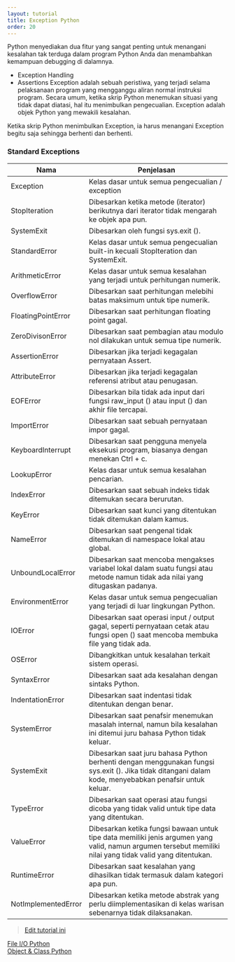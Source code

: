 ```yaml
---
layout: tutorial
title: Exception Python
order: 20
---
```


Python menyediakan dua fitur yang sangat penting untuk menangani kesalahan tak terduga dalam program Python Anda dan menambahkan kemampuan debugging di dalamnya.

- Exception Handling
- Assertions
  Exception adalah sebuah peristiwa, yang terjadi selama pelaksanaan program yang mengganggu aliran normal instruksi program. Secara umum, ketika skrip Python menemukan situasi yang tidak dapat diatasi, hal itu menimbulkan pengecualian. Exception adalah objek Python yang mewakili kesalahan.

Ketika skrip Python menimbulkan Exception, ia harus menangani Exception begitu saja sehingga berhenti dan berhenti.

### Standard Exceptions

| Nama                | Penjelasan                                                                                                                                                 |
| ------------------- | ---------------------------------------------------------------------------------------------------------------------------------------------------------- |
| Exception           | Kelas dasar untuk semua pengecualian / exception                                                                                                           |
| StopIteration       | Dibesarkan ketika metode (iterator) berikutnya dari iterator tidak mengarah ke objek apa pun.                                                              |
| SystemExit          | Dibesarkan oleh fungsi sys.exit ().                                                                                                                        |
| StandardError       | Kelas dasar untuk semua pengecualian built-in kecuali StopIteration dan SystemExit.                                                                        |
| ArithmeticError     | Kelas dasar untuk semua kesalahan yang terjadi untuk perhitungan numerik.                                                                                  |
| OverflowError       | Dibesarkan saat perhitungan melebihi batas maksimum untuk tipe numerik.                                                                                    |
| FloatingPointError  | Dibesarkan saat perhitungan floating point gagal.                                                                                                          |
| ZeroDivisonError    | Dibesarkan saat pembagian atau modulo nol dilakukan untuk semua tipe numerik.                                                                              |
| AssertionError      | Dibesarkan jika terjadi kegagalan pernyataan Assert.                                                                                                       |
| AttributeError      | Dibesarkan jika terjadi kegagalan referensi atribut atau penugasan.                                                                                        |
| EOFError            | Dibesarkan bila tidak ada input dari fungsi raw_input () atau input () dan akhir file tercapai.                                                            |
| ImportError         | Dibesarkan saat sebuah pernyataan impor gagal.                                                                                                             |
| KeyboardInterrupt   | Dibesarkan saat pengguna menyela eksekusi program, biasanya dengan menekan Ctrl + c.                                                                       |
| LookupError         | Kelas dasar untuk semua kesalahan pencarian.                                                                                                               |
| IndexError          | Dibesarkan saat sebuah indeks tidak ditemukan secara berurutan.                                                                                            |
| KeyError            | Dibesarkan saat kunci yang ditentukan tidak ditemukan dalam kamus.                                                                                         |
| NameError           | Dibesarkan saat pengenal tidak ditemukan di namespace lokal atau global.                                                                                   |
| UnboundLocalError   | Dibesarkan saat mencoba mengakses variabel lokal dalam suatu fungsi atau metode namun tidak ada nilai yang ditugaskan padanya.                             |
| EnvironmentError    | Kelas dasar untuk semua pengecualian yang terjadi di luar lingkungan Python.                                                                               |
| IOError             | Dibesarkan saat operasi input / output gagal, seperti pernyataan cetak atau fungsi open () saat mencoba membuka file yang tidak ada.                       |
| OSError             | Dibangkitkan untuk kesalahan terkait sistem operasi.                                                                                                       |
| SyntaxError         | Dibesarkan saat ada kesalahan dengan sintaks Python.                                                                                                       |
| IndentationError    | Dibesarkan saat indentasi tidak ditentukan dengan benar.                                                                                                   |
| SystemError         | Dibesarkan saat penafsir menemukan masalah internal, namun bila kesalahan ini ditemui juru bahasa Python tidak keluar.                                     |
| SystemExit          | Dibesarkan saat juru bahasa Python berhenti dengan menggunakan fungsi sys.exit (). Jika tidak ditangani dalam kode, menyebabkan penafsir untuk keluar.     |
| TypeError           | Dibesarkan saat operasi atau fungsi dicoba yang tidak valid untuk tipe data yang ditentukan.                                                               |
| ValueError          | Dibesarkan ketika fungsi bawaan untuk tipe data memiliki jenis argumen yang valid, namun argumen tersebut memiliki nilai yang tidak valid yang ditentukan. |
| RuntimeError        | Dibesarkan saat kesalahan yang dihasilkan tidak termasuk dalam kategori apa pun.                                                                           |
| NotImplementedError | Dibesarkan ketika metode abstrak yang perlu diimplementasikan di kelas warisan sebenarnya tidak dilaksanakan.                                              |

> [Edit tutorial ini](https://github.com/belajarpythoncom/belajarpythoncom.github.io/edit/master/_tutorial/exception-python.md)

<div class="row navigation-tutorial">
    <div class="col-md-6 prev-tutorial">
        <a href="/tutorial/file-io-python"><i class="fas fa-arrow-circle-left"></i>File I/O Python</a>
    </div>
    <div class="col-md-6 next-tutorial">
        <a href="/tutorial/object-class-python" class="hoverable">Object & Class Python<i class="fas fa-arrow-circle-right"></i></a>
    </div>
</div>
